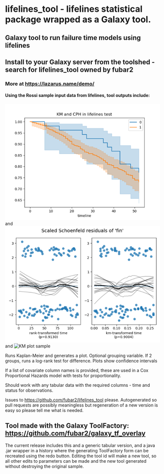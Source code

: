 # lifelines_tool - lifelines statistical package wrapped as a Galaxy tool.

## Galaxy tool to run failure time models using lifelines

## Install to your Galaxy server from the toolshed - search for lifelines_tool owned by fubar2

### More at https://lazarus.name/demo/

#### Using the Rossi sample input data from lifelines, tool outputs include:

![KM plot sample](lifelines_rossi_km.png)
and
![KM plot sample](lifelines_rossi_schoenfeld.png)
and
![KM plot sample](lifelines_rossi_report.png)


Runs Kaplan-Meier and generates a plot. Optional grouping variable.
If 2 groups, runs a log-rank test for difference.
Plots show confidence intervals

If a list of covariate column names is provided, these are used in a
Cox Proportional Hazards model with tests for proportionality.

Should work with any tabular data with the required columns - time and status for observations.

Issues to https://github.com/fubar2/lifelines_tool please.
Autogenerated so pull requests are possibly meaningless but regeneration of a new version is easy so please tell me what is needed.

## Tool made with the Galaxy ToolFactory: https://github.com/fubar2/galaxy_tf_overlay
The current release includes this and a generic tabular version, and a java .jar wrapper in a history where the generating
ToolFactory form can be recreated using the redo button. Editing the tool id will make a new tool, so all other edits to parameters can be
made and the new tool generated without destroying the original sample.


